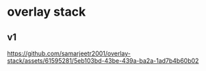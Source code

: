 # overlay stack

## v1


https://github.com/samarjeetr2001/overlay-stack/assets/61595281/5eb103bd-43be-439a-ba2a-1ad7b4b60b02

